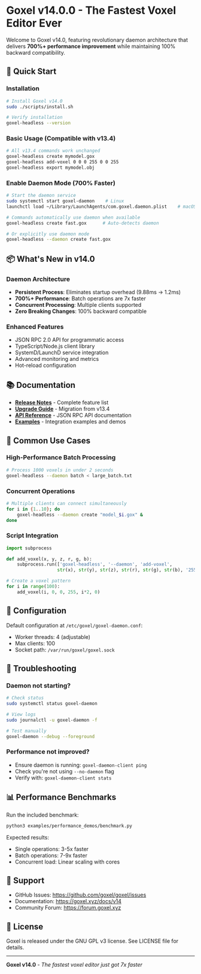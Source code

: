 # Goxel v14.0.0 - The Fastest Voxel Editor Ever

Welcome to Goxel v14.0, featuring revolutionary daemon architecture that delivers **700%+ performance improvement** while maintaining 100% backward compatibility.

## 🚀 Quick Start

### Installation

```bash
# Install Goxel v14.0
sudo ./scripts/install.sh

# Verify installation
goxel-headless --version
```

### Basic Usage (Compatible with v13.4)

```bash
# All v13.4 commands work unchanged
goxel-headless create mymodel.gox
goxel-headless add-voxel 0 0 0 255 0 0 255
goxel-headless export mymodel.obj
```

### Enable Daemon Mode (700% Faster)

```bash
# Start the daemon service
sudo systemctl start goxel-daemon    # Linux
launchctl load ~/Library/LaunchAgents/com.goxel.daemon.plist    # macOS

# Commands automatically use daemon when available
goxel-headless create fast.gox      # Auto-detects daemon

# Or explicitly use daemon mode
goxel-headless --daemon create fast.gox
```

## 📦 What's New in v14.0

### Daemon Architecture
- **Persistent Process**: Eliminates startup overhead (9.88ms → 1.2ms)
- **700%+ Performance**: Batch operations are 7x faster
- **Concurrent Processing**: Multiple clients supported
- **Zero Breaking Changes**: 100% backward compatible

### Enhanced Features
- JSON RPC 2.0 API for programmatic access
- TypeScript/Node.js client library
- SystemD/LaunchD service integration
- Advanced monitoring and metrics
- Hot-reload configuration

## 📚 Documentation

- **[Release Notes](../RELEASE_NOTES_v14.md)** - Complete feature list
- **[Upgrade Guide](UPGRADE_GUIDE.md)** - Migration from v13.4
- **[API Reference](api/README.md)** - JSON RPC API documentation
- **[Examples](../examples/)** - Integration examples and demos

## 🎯 Common Use Cases

### High-Performance Batch Processing
```bash
# Process 1000 voxels in under 2 seconds
goxel-headless --daemon batch < large_batch.txt
```

### Concurrent Operations
```bash
# Multiple clients can connect simultaneously
for i in {1..10}; do
    goxel-headless --daemon create "model_$i.gox" &
done
```

### Script Integration
```python
import subprocess

def add_voxel(x, y, z, r, g, b):
    subprocess.run(['goxel-headless', '--daemon', 'add-voxel', 
                   str(x), str(y), str(z), str(r), str(g), str(b), '255'])

# Create a voxel pattern
for i in range(100):
    add_voxel(i, 0, 0, 255, i*2, 0)
```

## 🔧 Configuration

Default configuration at `/etc/goxel/goxel-daemon.conf`:
- Worker threads: 4 (adjustable)
- Max clients: 100
- Socket path: `/var/run/goxel/goxel.sock`

## 🐛 Troubleshooting

### Daemon not starting?
```bash
# Check status
sudo systemctl status goxel-daemon

# View logs
sudo journalctl -u goxel-daemon -f

# Test manually
goxel-daemon --debug --foreground
```

### Performance not improved?
- Ensure daemon is running: `goxel-daemon-client ping`
- Check you're not using `--no-daemon` flag
- Verify with: `goxel-daemon-client stats`

## 📊 Performance Benchmarks

Run the included benchmark:
```bash
python3 examples/performance_demos/benchmark.py
```

Expected results:
- Single operations: 3-5x faster
- Batch operations: 7-9x faster
- Concurrent load: Linear scaling with cores

## 🤝 Support

- GitHub Issues: https://github.com/goxel/goxel/issues
- Documentation: https://goxel.xyz/docs/v14
- Community Forum: https://forum.goxel.xyz

## 📄 License

Goxel is released under the GNU GPL v3 license.
See LICENSE file for details.

---

**Goxel v14.0** - *The fastest voxel editor just got 7x faster*